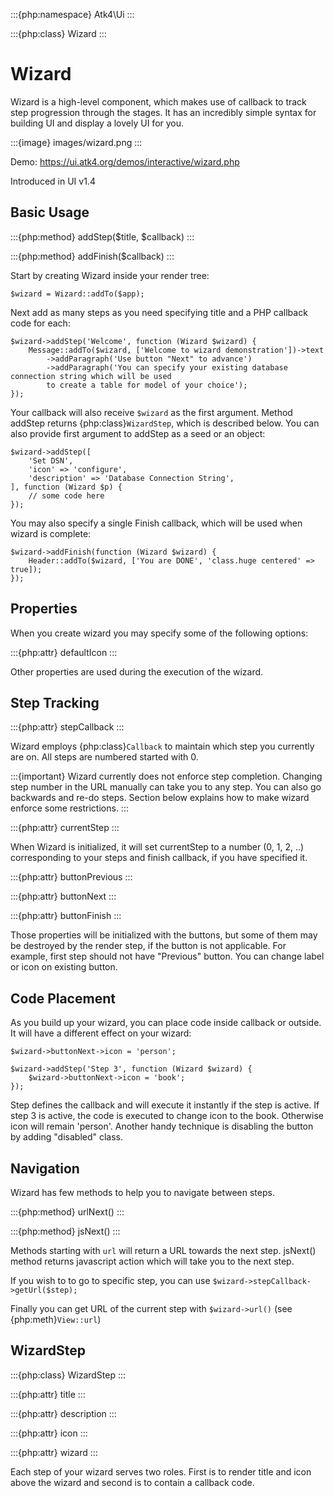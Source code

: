 :::{php:namespace} Atk4\Ui
:::

:::{php:class} Wizard
:::

# Wizard

Wizard is a high-level component, which makes use of callback to track step progression through the stages. It has an incredibly
simple syntax for building UI and display a lovely UI for you.

:::{image} images/wizard.png
:::

Demo: https://ui.atk4.org/demos/interactive/wizard.php

Introduced in UI v1.4

## Basic Usage

:::{php:method} addStep($title, $callback)
:::

:::{php:method} addFinish($callback)
:::

Start by creating Wizard inside your render tree:

```
$wizard = Wizard::addTo($app);
```

Next add as many steps as you need specifying title and a PHP callback code for each:

```
$wizard->addStep('Welcome', function (Wizard $wizard) {
    Message::addTo($wizard, ['Welcome to wizard demonstration'])->text
        ->addParagraph('Use button "Next" to advance')
        ->addParagraph('You can specify your existing database connection string which will be used
        to create a table for model of your choice');
});
```

Your callback will also receive `$wizard` as the first argument. Method addStep returns {php:class}`WizardStep`,
which is described below. You can also provide first argument to addStep as a seed or an object:

```
$wizard->addStep([
    'Set DSN',
    'icon' => 'configure',
    'description' => 'Database Connection String',
], function (Wizard $p) {
    // some code here
});
```

You may also specify a single Finish callback, which will be used when wizard is complete:

```
$wizard->addFinish(function (Wizard $wizard) {
    Header::addTo($wizard, ['You are DONE', 'class.huge centered' => true]);
});
```

## Properties

When you create wizard you may specify some of the following options:

:::{php:attr} defaultIcon
:::

Other properties are used during the execution of the wizard.

## Step Tracking

:::{php:attr} stepCallback
:::

Wizard employs {php:class}`Callback` to maintain which step you currently are on. All steps are numbered
started with 0.

:::{important}
Wizard currently does not enforce step completion. Changing step number in the URL manually can
take you to any step. You can also go backwards and re-do steps. Section below explains how to make wizard
enforce some restrictions.
:::

:::{php:attr} currentStep
:::

When Wizard is initialized, it will set currentStep to a number (0, 1, 2, ..) corresponding to your steps
and finish callback, if you have specified it.

:::{php:attr} buttonPrevious
:::

:::{php:attr} buttonNext
:::

:::{php:attr} buttonFinish
:::

Those properties will be initialized with the buttons, but some of them may be destroyed by the render step,
if the button is not applicable. For example, first step should not have "Previous" button. You can change label
or icon on existing button.

## Code Placement

As you build up your wizard, you can place code inside callback or outside. It will have a different effect
on your wizard:

```
$wizard->buttonNext->icon = 'person';

$wizard->addStep('Step 3', function (Wizard $wizard) {
    $wizard->buttonNext->icon = 'book';
});
```

Step defines the callback and will execute it instantly if the step is active. If step 3 is active, the code
is executed to change icon to the book. Otherwise icon will remain 'person'. Another handy technique is
disabling the button by adding "disabled" class.

## Navigation

Wizard has few methods to help you to navigate between steps.

:::{php:method} urlNext()
:::

:::{php:method} jsNext()
:::

Methods starting with `url` will return a URL towards the next step. jsNext() method returns javascript action
which will take you to the next step.

If you wish to to go to specific step, you can use `$wizard->stepCallback->getUrl($step);`

Finally you can get URL of the current step with `$wizard->url()` (see {php:meth}`View::url`)

## WizardStep

:::{php:class} WizardStep
:::

:::{php:attr} title
:::

:::{php:attr} description
:::

:::{php:attr} icon
:::

:::{php:attr} wizard
:::

Each step of your wizard serves two roles. First is to render title and icon above the wizard and second is
to contain a callback code.
